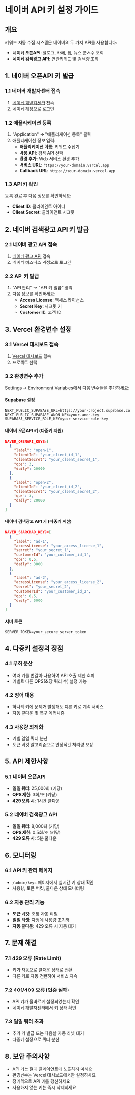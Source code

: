 # 네이버 API 키 설정 가이드

## 개요

키워드 자동 수집 시스템은 네이버의 두 가지 API를 사용합니다:
- **네이버 오픈API**: 블로그, 카페, 웹, 뉴스 문서수 조회
- **네이버 검색광고 API**: 연관키워드 및 검색량 조회

## 1. 네이버 오픈API 키 발급

### 1.1 네이버 개발자센터 접속
1. [네이버 개발자센터](https://developers.naver.com/) 접속
2. 네이버 계정으로 로그인

### 1.2 애플리케이션 등록
1. "Application" → "애플리케이션 등록" 클릭
2. 애플리케이션 정보 입력:
   - **애플리케이션 이름**: 키워드 수집기
   - **사용 API**: 검색 API 선택
   - **환경 추가**: Web 서비스 환경 추가
   - **서비스 URL**: `https://your-domain.vercel.app`
   - **Callback URL**: `https://your-domain.vercel.app`

### 1.3 API 키 확인
등록 완료 후 다음 정보를 확인하세요:
- **Client ID**: 클라이언트 아이디
- **Client Secret**: 클라이언트 시크릿

## 2. 네이버 검색광고 API 키 발급

### 2.1 네이버 광고 API 접속
1. [네이버 광고 API](https://naver.worksmobile.com/) 접속
2. 네이버 비즈니스 계정으로 로그인

### 2.2 API 키 발급
1. "API 관리" → "API 키 발급" 클릭
2. 다음 정보를 확인하세요:
   - **Access License**: 액세스 라이선스
   - **Secret Key**: 시크릿 키
   - **Customer ID**: 고객 ID

## 3. Vercel 환경변수 설정

### 3.1 Vercel 대시보드 접속
1. [Vercel 대시보드](https://vercel.com/dashboard) 접속
2. 프로젝트 선택

### 3.2 환경변수 추가
Settings → Environment Variables에서 다음 변수들을 추가하세요:

#### Supabase 설정
```
NEXT_PUBLIC_SUPABASE_URL=https://your-project.supabase.co
NEXT_PUBLIC_SUPABASE_ANON_KEY=your-anon-key
SUPABASE_SERVICE_ROLE_KEY=your-service-role-key
```

#### 네이버 오픈API 키 (다중키 지원)
```json
NAVER_OPENAPI_KEYS=[
  {
    "label": "open-1",
    "clientId": "your_client_id_1",
    "clientSecret": "your_client_secret_1",
    "qps": 3,
    "daily": 20000
  },
  {
    "label": "open-2", 
    "clientId": "your_client_id_2",
    "clientSecret": "your_client_secret_2",
    "qps": 3,
    "daily": 20000
  }
]
```

#### 네이버 검색광고 API 키 (다중키 지원)
```json
NAVER_SEARCHAD_KEYS=[
  {
    "label": "ad-1",
    "accessLicense": "your_access_license_1",
    "secret": "your_secret_1",
    "customerId": "your_customer_id_1",
    "qps": 0.5,
    "daily": 8000
  },
  {
    "label": "ad-2",
    "accessLicense": "your_access_license_2", 
    "secret": "your_secret_2",
    "customerId": "your_customer_id_2",
    "qps": 0.5,
    "daily": 8000
  }
]
```

#### 서버 토큰
```
SERVER_TOKEN=your_secure_server_token
```

## 4. 다중키 설정의 장점

### 4.1 부하 분산
- 여러 키를 번갈아 사용하여 API 호출 제한 회피
- 키별로 다른 QPS(초당 쿼리 수) 설정 가능

### 4.2 장애 대응
- 하나의 키에 문제가 발생해도 다른 키로 계속 서비스
- 자동 쿨다운 및 복구 메커니즘

### 4.3 사용량 최적화
- 키별 일일 쿼터 분산
- 토큰 버킷 알고리즘으로 안정적인 처리량 보장

## 5. API 제한사항

### 5.1 네이버 오픈API
- **일일 쿼터**: 25,000회 (키당)
- **QPS 제한**: 3회/초 (키당)
- **429 오류 시**: 1시간 쿨다운

### 5.2 네이버 검색광고 API
- **일일 쿼터**: 8,000회 (키당)
- **QPS 제한**: 0.5회/초 (키당)
- **429 오류 시**: 5분 쿨다운

## 6. 모니터링

### 6.1 API 키 관리 페이지
- `/admin/keys` 페이지에서 실시간 키 상태 확인
- 사용량, 토큰 버킷, 쿨다운 상태 모니터링

### 6.2 자동 관리 기능
- **토큰 버킷**: 초당 자동 리필
- **일일 리셋**: 자정에 사용량 초기화
- **자동 쿨다운**: 429 오류 시 자동 대기

## 7. 문제 해결

### 7.1 429 오류 (Rate Limit)
- 키가 자동으로 쿨다운 상태로 전환
- 다른 키로 자동 전환하여 서비스 지속

### 7.2 401/403 오류 (인증 실패)
- API 키가 올바르게 설정되었는지 확인
- 네이버 개발자센터에서 키 상태 확인

### 7.3 일일 쿼터 초과
- 추가 키 발급 또는 다음날 자동 리셋 대기
- 다중키 설정으로 쿼터 분산

## 8. 보안 주의사항

- API 키는 절대 클라이언트에 노출하지 마세요
- 환경변수는 Vercel 대시보드에서만 설정하세요
- 정기적으로 API 키를 갱신하세요
- 사용하지 않는 키는 즉시 삭제하세요
